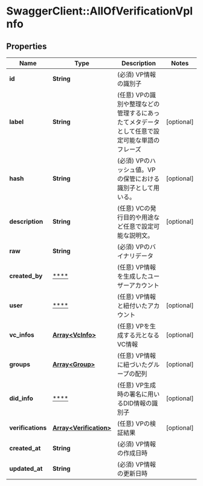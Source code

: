 # SwaggerClient::AllOfVerificationVpInfo

## Properties
Name | Type | Description | Notes
------------ | ------------- | ------------- | -------------
**id** | **String** | (必須) VP情報の識別子 | 
**label** | **String** | (任意) VPの識別や整理などの管理するにあったてメタデータとして任意で設定可能な単語のフレーズ | [optional] 
**hash** | **String** | (必須) VPのハッシュ値。VPの保管における識別子として用いる。 | [optional] 
**description** | **String** | (任意) VCの発行目的や用途など任意で設定可能な説明文。 | [optional] 
**raw** | **String** | (必須) VPのバイナリデータ | 
**created_by** | [****](.md) | (任意) VP情報を生成したユーザーアカウント | 
**user** | [****](.md) | (任意) VP情報と紐付いたアカウント | [optional] 
**vc_infos** | [**Array&lt;VcInfo&gt;**](VcInfo.md) | (任意) VPを生成する元となるVC情報 | [optional] 
**groups** | [**Array&lt;Group&gt;**](Group.md) | (任意) VP情報に紐づいたグループの配列 | [optional] 
**did_info** | [****](.md) | (任意) VP生成時の署名に用いるDID情報の識別子 | [optional] 
**verifications** | [**Array&lt;Verification&gt;**](Verification.md) | (任意) VPの検証結果 | [optional] 
**created_at** | **String** | (必須) VP情報の作成日時 | 
**updated_at** | **String** | (必須) VP情報の更新日時 | 

